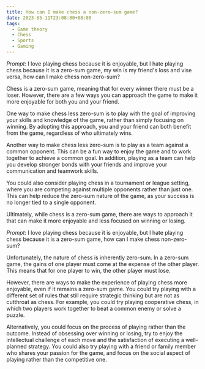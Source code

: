 ```yaml
---
title: How can I make chess a non-zero-sum game?
date: 2023-05-11T23:08:00+08:00
tags:
  - Game theory
  - Chess
  - Sports
  - Gaming
---
```

_Prompt_: 
I love playing chess because it is enjoyable, but I hate playing chess because it is a zero-sum game, my win is my friend's loss and vise versa, how can I make chess non-zero-sum?

Chess is a zero-sum game, meaning that for every winner there must be a loser. However, there are a few ways you can approach the game to make it more enjoyable for both you and your friend.

One way to make chess less zero-sum is to play with the goal of improving your skills and knowledge of the game, rather than simply focusing on winning. By adopting this approach, you and your friend can both benefit from the game, regardless of who ultimately wins.

Another way to make chess less zero-sum is to play as a team against a common opponent. This can be a fun way to enjoy the game and to work together to achieve a common goal. In addition, playing as a team can help you develop stronger bonds with your friends and improve your communication and teamwork skills.

You could also consider playing chess in a tournament or league setting, where you are competing against multiple opponents rather than just one. This can help reduce the zero-sum nature of the game, as your success is no longer tied to a single opponent.

Ultimately, while chess is a zero-sum game, there are ways to approach it that can make it more enjoyable and less focused on winning or losing.

_Prompt_: 
I love playing chess because it is enjoyable, but I hate playing chess because it is a zero-sum game, how can I make chess non-zero-sum?

Unfortunately, the nature of chess is inherently zero-sum. In a zero-sum game, the gains of one player must come at the expense of the other player. This means that for one player to win, the other player must lose.

However, there are ways to make the experience of playing chess more enjoyable, even if it remains a zero-sum game. You could try playing with a different set of rules that still require strategic thinking but are not as cutthroat as chess. For example, you could try playing cooperative chess, in which two players work together to beat a common enemy or solve a puzzle.

Alternatively, you could focus on the process of playing rather than the outcome. Instead of obsessing over winning or losing, try to enjoy the intellectual challenge of each move and the satisfaction of executing a well-planned strategy. You could also try playing with a friend or family member who shares your passion for the game, and focus on the social aspect of playing rather than the competitive one.